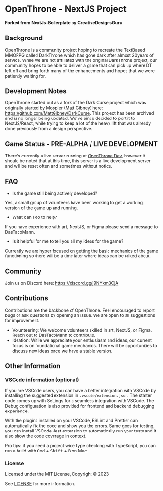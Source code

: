 # OpenThrone - NextJS Project
#### Forked from NextJs-Boilerplate by CreativeDesignsGuru


## Background
OpenThrone is a community project hoping to recreate the TextBased MMORPG called DarkThrone which has gone dark after almost 20years of service. While we are not affiliated with the original DarkThrone project, our community hopes to be able to deliver a game that can pick up where DT left off and bring forth many of the enhancements and hopes that we were patiently waiting for.

## Development Notes
OpenThrone started out as a fork of the Dark Curse project which was originally started by Moppler (Matt Gibney) here: https://github.com/MattGibney/DarkCurse. This project has been archived and is no longer being updated. We've since decided to port it to NextJS/React, while trying to keep a lot of the heavy lift that was already done previously from a design perspective. 

## Game Status - PRE-ALPHA / LIVE DEVELOPMENT
There's currently a live server running at [OpenThrone.Dev](https://openthrone.dev), however it should be noted that at this time, this server is a live development server and will be reset often and sometimes without notice.

## FAQ
- Is the game still being actively developed?

Yes, a small group of volunteers have been working to get a working version of the game up and running.
- What can I do to help?

If you have experience with art, NextJS, or Figma please send a message to DasTacoMann.
- Is it helpful for me to tell you all my ideas for the game?

Currently we are hyper focused on getting the basic mechanics of the game functioning so there will be a time later where ideas can be talked about.

## Community
Join us on Discord here: https://discord.gg/j9NYxmBCjA

## Contributions
Contributions are the backbone of OpenThrone. Feel encouraged to report bugs or ask questions by opening an issue. We are open to all suggestions for improvement.
- Volunteering: We welcome volunteers skilled in art, NextJS, or Figma. Reach out to DasTacoMann to contribute.
- Ideation: While we appreciate your enthusiasm and ideas, our current focus is on foundational game mechanics. There will be opportunities to discuss new ideas once we have a stable version.

## Other Information
### VSCode information (optional)

If you are VSCode users, you can have a better integration with VSCode by installing the suggested extension in `.vscode/extension.json`. The starter code comes up with Settings for a seamless integration with VSCode. The Debug configuration is also provided for frontend and backend debugging experience.

With the plugins installed on your VSCode, ESLint and Prettier can automatically fix the code and show you the errors. Same goes for testing, you can install VSCode Jest extension to automatically run your tests and it also show the code coverage in context.

Pro tips: if you need a project wide type checking with TypeScript, you can run a build with <kbd>Cmd</kbd> + <kbd>Shift</kbd> + <kbd>B</kbd> on Mac.


### License

Licensed under the MIT License, Copyright © 2023

See [LICENSE](LICENSE) for more information.
